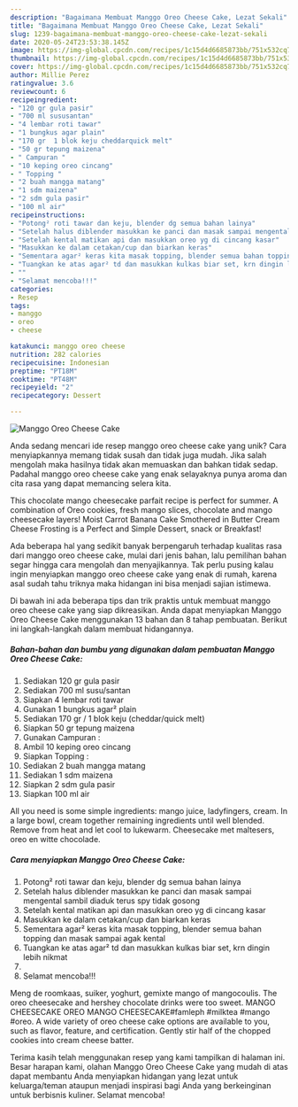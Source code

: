 ```yaml
---
description: "Bagaimana Membuat Manggo Oreo Cheese Cake, Lezat Sekali"
title: "Bagaimana Membuat Manggo Oreo Cheese Cake, Lezat Sekali"
slug: 1239-bagaimana-membuat-manggo-oreo-cheese-cake-lezat-sekali
date: 2020-05-24T23:53:38.145Z
image: https://img-global.cpcdn.com/recipes/1c15d4d6685873bb/751x532cq70/manggo-oreo-cheese-cake-foto-resep-utama.jpg
thumbnail: https://img-global.cpcdn.com/recipes/1c15d4d6685873bb/751x532cq70/manggo-oreo-cheese-cake-foto-resep-utama.jpg
cover: https://img-global.cpcdn.com/recipes/1c15d4d6685873bb/751x532cq70/manggo-oreo-cheese-cake-foto-resep-utama.jpg
author: Millie Perez
ratingvalue: 3.6
reviewcount: 6
recipeingredient:
- "120 gr gula pasir"
- "700 ml sususantan"
- "4 lembar roti tawar"
- "1 bungkus agar plain"
- "170 gr  1 blok keju cheddarquick melt"
- "50 gr tepung maizena"
- " Campuran "
- "10 keping oreo cincang"
- " Topping "
- "2 buah mangga matang"
- "1 sdm maizena"
- "2 sdm gula pasir"
- "100 ml air"
recipeinstructions:
- "Potong² roti tawar dan keju, blender dg semua bahan lainya"
- "Setelah halus diblender masukkan ke panci dan masak sampai mengental sambil diaduk terus spy tidak gosong"
- "Setelah kental matikan api dan masukkan oreo yg di cincang kasar"
- "Masukkan ke dalam cetakan/cup dan biarkan keras"
- "Sementara agar² keras kita masak topping, blender semua bahan topping dan masak sampai agak kental"
- "Tuangkan ke atas agar² td dan masukkan kulkas biar set, krn dingin lebih nikmat"
- ""
- "Selamat mencoba!!!"
categories:
- Resep
tags:
- manggo
- oreo
- cheese

katakunci: manggo oreo cheese 
nutrition: 282 calories
recipecuisine: Indonesian
preptime: "PT18M"
cooktime: "PT48M"
recipeyield: "2"
recipecategory: Dessert

---
```



![Manggo Oreo Cheese Cake](https://img-global.cpcdn.com/recipes/1c15d4d6685873bb/751x532cq70/manggo-oreo-cheese-cake-foto-resep-utama.jpg)

Anda sedang mencari ide resep manggo oreo cheese cake yang unik? Cara menyiapkannya memang tidak susah dan tidak juga mudah. Jika salah mengolah maka hasilnya tidak akan memuaskan dan bahkan tidak sedap. Padahal manggo oreo cheese cake yang enak selayaknya punya aroma dan cita rasa yang dapat memancing selera kita.

This chocolate mango cheesecake parfait recipe is perfect for summer. A combination of Oreo cookies, fresh mango slices, chocolate and mango cheesecake layers! Moist Carrot Banana Cake Smothered in Butter Cream Cheese Frosting is a Perfect and Simple Dessert, snack or Breakfast!

Ada beberapa hal yang sedikit banyak berpengaruh terhadap kualitas rasa dari manggo oreo cheese cake, mulai dari jenis bahan, lalu pemilihan bahan segar hingga cara mengolah dan menyajikannya. Tak perlu pusing kalau ingin menyiapkan manggo oreo cheese cake yang enak di rumah, karena asal sudah tahu triknya maka hidangan ini bisa menjadi sajian istimewa.


Di bawah ini ada beberapa tips dan trik praktis untuk membuat manggo oreo cheese cake yang siap dikreasikan. Anda dapat menyiapkan Manggo Oreo Cheese Cake menggunakan 13 bahan dan 8 tahap pembuatan. Berikut ini langkah-langkah dalam membuat hidangannya.

<!--inarticleads1-->

##### Bahan-bahan dan bumbu yang digunakan dalam pembuatan Manggo Oreo Cheese Cake:

1. Sediakan 120 gr gula pasir
1. Sediakan 700 ml susu/santan
1. Siapkan 4 lembar roti tawar
1. Gunakan 1 bungkus agar² plain
1. Sediakan 170 gr / 1 blok keju (cheddar/quick melt)
1. Siapkan 50 gr tepung maizena
1. Gunakan  Campuran :
1. Ambil 10 keping oreo cincang
1. Siapkan  Topping :
1. Sediakan 2 buah mangga matang
1. Sediakan 1 sdm maizena
1. Siapkan 2 sdm gula pasir
1. Siapkan 100 ml air


All you need is some simple ingredients: mango juice, ladyfingers, cream. In a large bowl, cream together remaining ingredients until well blended. Remove from heat and let cool to lukewarm. Cheesecake met maltesers, oreo en witte chocolade. 

<!--inarticleads2-->

##### Cara menyiapkan Manggo Oreo Cheese Cake:

1. Potong² roti tawar dan keju, blender dg semua bahan lainya
1. Setelah halus diblender masukkan ke panci dan masak sampai mengental sambil diaduk terus spy tidak gosong
1. Setelah kental matikan api dan masukkan oreo yg di cincang kasar
1. Masukkan ke dalam cetakan/cup dan biarkan keras
1. Sementara agar² keras kita masak topping, blender semua bahan topping dan masak sampai agak kental
1. Tuangkan ke atas agar² td dan masukkan kulkas biar set, krn dingin lebih nikmat
1. 
1. Selamat mencoba!!!


Meng de roomkaas, suiker, yoghurt, gemixte mango of mangocoulis. The oreo cheesecake and hershey chocolate drinks were too sweet. MANGO CHEESECAKE OREO MANGO CHEESECAKE#famleph #milktea #mango #oreo. A wide variety of oreo cheese cake options are available to you, such as flavor, feature, and certification. Gently stir half of the chopped cookies into cream cheese batter. 

Terima kasih telah menggunakan resep yang kami tampilkan di halaman ini. Besar harapan kami, olahan Manggo Oreo Cheese Cake yang mudah di atas dapat membantu Anda menyiapkan hidangan yang lezat untuk keluarga/teman ataupun menjadi inspirasi bagi Anda yang berkeinginan untuk berbisnis kuliner. Selamat mencoba!
